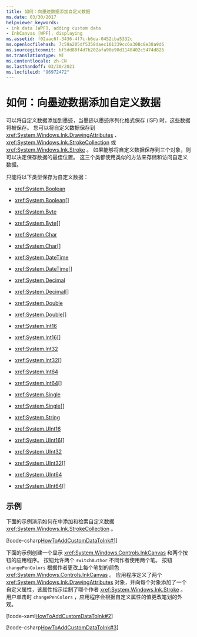 ```yaml
---
title: 如何：向墨迹数据添加自定义数据
ms.date: 03/30/2017
helpviewer_keywords:
- ink data [WPF], adding custom data
- InkCanvas [WPF], displaying
ms.assetid: f02aac6f-3436-4f7c-b6ea-0452cba5332c
ms.openlocfilehash: 7c59a205df5358daec101339cc6a308c8e38a9d6
ms.sourcegitcommit: bf5dd80f4d7b202afa90e90d1148402c5474d826
ms.translationtype: MT
ms.contentlocale: zh-CN
ms.lasthandoff: 03/30/2021
ms.locfileid: "96972472"
---
```

# <a name="how-to-add-custom-data-to-ink-data"></a>如何：向墨迹数据添加自定义数据
可以将自定义数据添加到墨迹，当墨迹以墨迹序列化格式保存 (ISF) 时，这些数据将被保存。  您可以将自定义数据保存到 <xref:System.Windows.Ink.DrawingAttributes> 、 <xref:System.Windows.Ink.StrokeCollection> 或 <xref:System.Windows.Ink.Stroke> 。  如果能够将自定义数据保存到三个对象，则可以决定保存数据的最佳位置。  这三个类都使用类似的方法来存储和访问自定义数据。  
  
 只能将以下类型保存为自定义数据：  
  
- <xref:System.Boolean>  
  
- <xref:System.Boolean>[]  
  
- <xref:System.Byte>  
  
- <xref:System.Byte>[]  
  
- <xref:System.Char>  
  
- <xref:System.Char>[]  
  
- <xref:System.DateTime>  
  
- <xref:System.DateTime>[]  
  
- <xref:System.Decimal>  
  
- <xref:System.Decimal>[]  
  
- <xref:System.Double>  
  
- <xref:System.Double>[]  
  
- <xref:System.Int16>  
  
- <xref:System.Int16>[]  
  
- <xref:System.Int32>  
  
- <xref:System.Int32>[]  
  
- <xref:System.Int64>  
  
- <xref:System.Int64>[]  
  
- <xref:System.Single>  
  
- <xref:System.Single>[]  
  
- <xref:System.String>  
  
- <xref:System.UInt16>  
  
- <xref:System.UInt16>[]  
  
- <xref:System.UInt32>  
  
- <xref:System.UInt32>[]  
  
- <xref:System.UInt64>  
  
- <xref:System.UInt64>[]  
  
## <a name="example"></a>示例  
 下面的示例演示如何在中添加和检索自定义数据 <xref:System.Windows.Ink.StrokeCollection> 。  
  
 [!code-csharp[HowToAddCustomDataToInk#1](~/samples/snippets/csharp/VS_Snippets_Wpf/HowToAddCustomDataToInk/CSharp/Window1.xaml.cs#1)]  
  
 下面的示例创建一个显示 <xref:System.Windows.Controls.InkCanvas> 和两个按钮的应用程序。  按钮允许两个 `switchAuthor` 不同作者使用两个笔。  按钮 `changePenColors` 根据作者更改上每个笔划的颜色 <xref:System.Windows.Controls.InkCanvas> 。  应用程序定义了两个 <xref:System.Windows.Ink.DrawingAttributes> 对象，并向每个对象添加了一个自定义属性，该属性指示绘制了哪个作者 <xref:System.Windows.Ink.Stroke> 。  用户单击时 `changePenColors` ，应用程序会根据自定义属性的值更改笔划的外观。  
  
 [!code-xaml[HowToAddCustomDataToInk#2](~/samples/snippets/csharp/VS_Snippets_Wpf/HowToAddCustomDataToInk/CSharp/Window1.xaml#2)]  
  
 [!code-csharp[HowToAddCustomDataToInk#3](~/samples/snippets/csharp/VS_Snippets_Wpf/HowToAddCustomDataToInk/CSharp/Window1.xaml.cs#3)]
